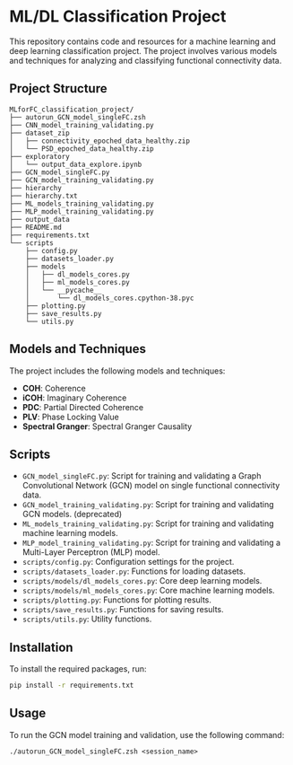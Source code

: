 # ML/DL Classification Project

This repository contains code and resources for a machine learning and deep learning classification project. The project involves various models and techniques for analyzing and classifying functional connectivity data.

## Project Structure
```
MLforFC_classification_project/
├── autorun_GCN_model_singleFC.zsh
├── CNN_model_training_validating.py
├── dataset_zip
│   ├── connectivity_epoched_data_healthy.zip
│   └── PSD_epoched_data_healthy.zip
├── exploratory
│   └── output_data_explore.ipynb
├── GCN_model_singleFC.py
├── GCN_model_training_validating.py
├── hierarchy
├── hierarchy.txt
├── ML_models_training_validating.py
├── MLP_model_training_validating.py
├── output_data
├── README.md
├── requirements.txt
└── scripts
    ├── config.py
    ├── datasets_loader.py
    ├── models
    │   ├── dl_models_cores.py
    │   ├── ml_models_cores.py
    │   └── __pycache__
    │       └── dl_models_cores.cpython-38.pyc
    ├── plotting.py
    ├── save_results.py
    └── utils.py
```

## Models and Techniques

The project includes the following models and techniques:

- **COH**: Coherence
- **iCOH**: Imaginary Coherence
- **PDC**: Partial Directed Coherence
- **PLV**: Phase Locking Value
- **Spectral Granger**: Spectral Granger Causality

## Scripts

- `GCN_model_singleFC.py`: Script for training and validating a Graph Convolutional Network (GCN) model on single functional connectivity data.
- `GCN_model_training_validating.py`: Script for training and validating GCN models. (deprecated)
- `ML_models_training_validating.py`: Script for training and validating machine learning models.
- `MLP_model_training_validating.py`: Script for training and validating a Multi-Layer Perceptron (MLP) model.
- `scripts/config.py`: Configuration settings for the project.
- `scripts/datasets_loader.py`: Functions for loading datasets.
- `scripts/models/dl_models_cores.py`: Core deep learning models.
- `scripts/models/ml_models_cores.py`: Core machine learning models.
- `scripts/plotting.py`: Functions for plotting results.
- `scripts/save_results.py`: Functions for saving results.
- `scripts/utils.py`: Utility functions.

## Installation

To install the required packages, run:

```sh
pip install -r requirements.txt
``` 

## Usage

To run the GCN model training and validation, use the following command:
```
./autorun_GCN_model_singleFC.zsh <session_name>
```